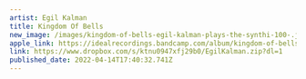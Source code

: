 ```yaml
---
artist: Egil Kalman
title: Kingdom Of Bells
new_image: /images/kingdom-of-bells-egil-kalman-plays-the-synthi-100-.jpg
apple_link: https://idealrecordings.bandcamp.com/album/kingdom-of-bells-egil-kalman-plays-the-synthi-100
link: https://www.dropbox.com/s/ktnu0947xfj29b0/EgilKalman.zip?dl=1
published_date: 2022-04-14T17:40:32.741Z
---
```

